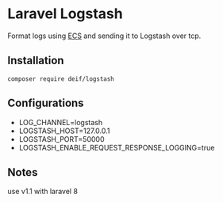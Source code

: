 # Laravel Logstash
Format logs using [ECS](https://www.elastic.co/guide/en/ecs/current/ecs-reference.html) and sending it to Logstash over tcp.

## Installation
```
composer require deif/logstash
```

## Configurations
- LOG_CHANNEL=logstash
- LOGSTASH_HOST=127.0.0.1
- LOGSTASH_PORT=50000
- LOGSTASH_ENABLE_REQUEST_RESPONSE_LOGGING=true


## Notes
use v1.1 with laravel 8
